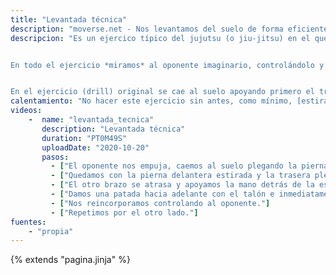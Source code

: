 ```yaml
---
title: "Levantada técnica"
description: "moverse.net - Nos levantamos del suelo de forma eficiente y controlada"
descripcion: "Es un ejercico típico del jujutsu (o jiu-jitsu) en el que intentamos levantarnos del suelo sin dejar huecos por donde un oponente nos pueda atacar. Para ello, nos cubrimos las zonas más vitales (rostro, hígado,...) y después intentamos crear distancia dándole una pequeña patada y levantándonos basculando hacia atrás. 


En todo el ejercicio *miramos* al oponente imaginario, controlándolo y sin dejar de cubrirnos en ningún momento.


En el ejercicio (drill) original se cae al suelo apoyando primero el trasero y rodando ligeramente sobre la espalda dado que se supone que nos han empujado. Para facilitar la ejecución con desplazamiento sin cambiar el paso, aquí lo muestro cayendo sobre la pierna de atrás."
calentamiento: "No hacer este ejercicio sin antes, como mínimo, [estirar hombros](/calentar/estirar_hombros)."
videos: 
    -  name: "levantada_tecnica"
       description: "Levantada técnica"
       duration: "PT0M49S"
       uploadDate: "2020-10-20"
       pasos:
         - ["El oponente nos empuja, caemos al suelo plegando la pierna de atrás."]
         - ["Quedamos con la pierna delantera estirada y la trasera plegada. Cambiamos de brazos llevando el que estaba atrás hacia adelante, apoyando el codo sobre la rodilla."]
         - ["El otro brazo se atrasa y apoyamos la mano detrás de la espalda. Levantamos ligeramente el cuerpo del suelo."]
         - ["Damos una patada hacia adelante con el talón e inmediatamente, basculamos el cuerpo hacia atrás."]
         - ["Nos reincorporamos controlando al oponente."]
         - ["Repetimos por el otro lado."]
fuentes:
    - "propia"
---
```

{% extends "pagina.jinja" %}
